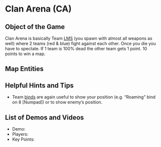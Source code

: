 Clan Arena (CA)
===============

Object of the Game
------------------

Clan Arena is basically Team [LMS](Last\_Man\_Standing) (you spawn with almost all weapons as well) where 2 teams (red & blue) fight against each other. Once you die you have to spectate. If 1 team is 100% dead the other team gets 1 point. 10 points to win a map.

Map Entities
------------

<Insert Map Entities here>

Helpful Hints and Tips
----------------------

- Team [binds](binds) are again useful to show your position (e.g. “Roaming” bind on 8 [Numpad]) or to show enemy’s position.

List of Demos and Videos
------------------------

-   Demo: <Insert Demo or Video Here>
-   Players: <Insert Player Names Here>
-   Key Points: <Insert key points in match here>

